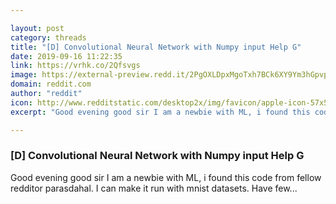 ```yaml
---

layout: post
category: threads
title: "[D] Convolutional Neural Network with Numpy input Help G"
date: 2019-09-16 11:22:35
link: https://vrhk.co/2Qfsvgs
image: https://external-preview.redd.it/2PgOXLDpxMgoTxh7BCk6XY9Ym3hGpvpkeg94I0r2a7Q.jpg?width=420&height=219.895287958&auto=webp&s=fc67713332ac3fb6bbd012d08a852d67b4fe49b4
domain: reddit.com
author: "reddit"
icon: http://www.redditstatic.com/desktop2x/img/favicon/apple-icon-57x57.png
excerpt: "Good evening good sir I am a newbie with ML, i found this code from fellow redditor parasdahal. I can make it run with mnist datasets. Have few..."

---
```


### [D] Convolutional Neural Network with Numpy input Help G

Good evening good sir I am a newbie with ML, i found this code from fellow redditor parasdahal. I can make it run with mnist datasets. Have few...